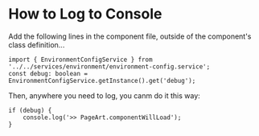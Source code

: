 # How to Log to Console

Add the following lines in the component file, outside of the component's class definition...

```
import { EnvironmentConfigService } from '../../services/environment/environment-config.service';
const debug: boolean = EnvironmentConfigService.getInstance().get('debug');
```

Then, anywhere you need to log, you canm do it this way:

```
if (debug) {
    console.log('>> PageArt.componentWillLoad');
}
```